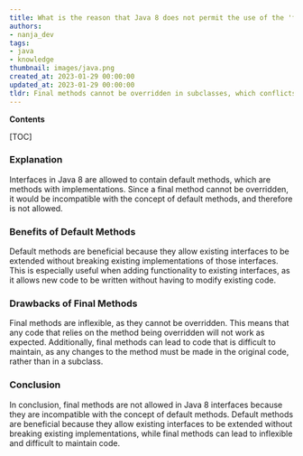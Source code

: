 ```yaml
---
title: What is the reason that Java 8 does not permit the use of the 'final' keyword in interface methods?
authors:
- nanja_dev
tags:
- java
- knowledge
thumbnail: images/java.png
created_at: 2023-01-29 00:00:00
updated_at: 2023-01-29 00:00:00
tldr: Final methods cannot be overridden in subclasses, which conflicts with the purpose of an interface.
---
```


**Contents**

[TOC]

### Explanation
Interfaces in Java 8 are allowed to contain default methods, which are methods with implementations. Since a final method cannot be overridden, it would be incompatible with the concept of default methods, and therefore is not allowed.

### Benefits of Default Methods
Default methods are beneficial because they allow existing interfaces to be extended without breaking existing implementations of those interfaces. This is especially useful when adding functionality to existing interfaces, as it allows new code to be written without having to modify existing code.

### Drawbacks of Final Methods
Final methods are inflexible, as they cannot be overridden. This means that any code that relies on the method being overridden will not work as expected. Additionally, final methods can lead to code that is difficult to maintain, as any changes to the method must be made in the original code, rather than in a subclass.

### Conclusion
In conclusion, final methods are not allowed in Java 8 interfaces because they are incompatible with the concept of default methods. Default methods are beneficial because they allow existing interfaces to be extended without breaking existing implementations, while final methods can lead to inflexible and difficult to maintain code.
